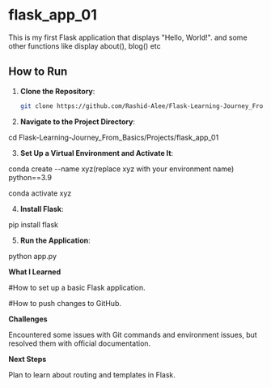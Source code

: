 ﻿# flask_app_01

This is my first Flask application that displays "Hello, World!".
and some other functions like display about(), blog() etc

## How to Run

1. **Clone the Repository**:
   ```bash
   git clone https://github.com/Rashid-Alee/Flask-Learning-Journey_From_Basics.git

2. **Navigate to the Project Directory**:
 
  cd Flask-Learning-Journey_From_Basics/Projects/flask_app_01

3. **Set Up a Virtual Environment and Activate It**:

  conda create --name xyz(replace xyz with your environment name) python==3.9

  conda activate xyz

4. **Install Flask**:
   
  pip install flask

5. **Run the Application**:
   
  python app.py


**What I Learned**

#How to set up a basic Flask application.

#How to push changes to GitHub.


**Challenges**

Encountered some issues with Git commands and environment issues, but resolved them with official documentation.

**Next Steps**

Plan to learn about routing and templates in Flask.

